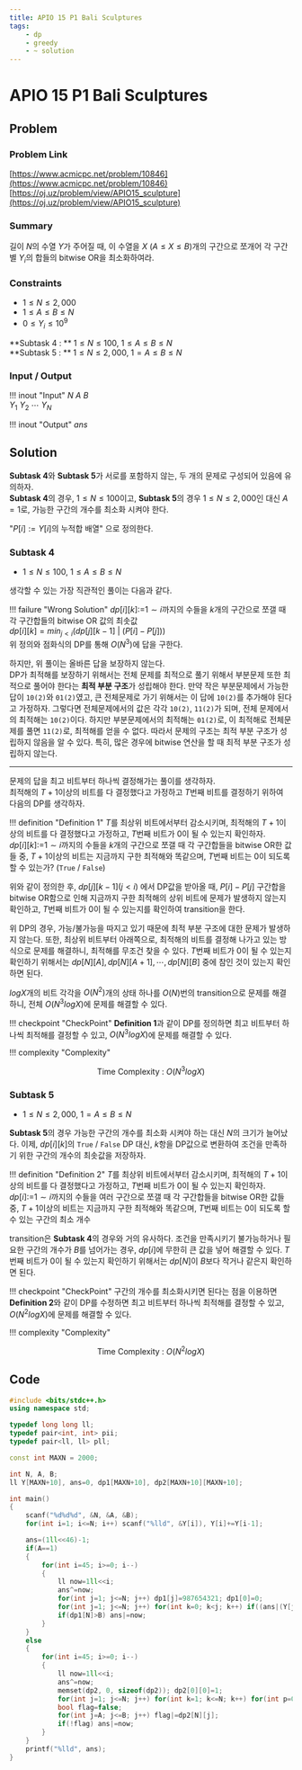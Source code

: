 ```yaml
---
title: APIO 15 P1 Bali Sculptures
tags:
    - dp
    - greedy
    - ~ solution
---
```


# APIO 15 P1 Bali Sculptures

## Problem

### Problem Link
[https://www.acmicpc.net/problem/10846](https://www.acmicpc.net/problem/10846)  
[https://oj.uz/problem/view/APIO15_sculpture](https://oj.uz/problem/view/APIO15_sculpture)

### Summary
길이 $N$의 수열 $Y$가 주어질 때, 이 수열을 $X$ $(A \leq X \leq B)$개의 구간으로 쪼개어 각 구간별 $Y_i$의 합들의 bitwise OR을 최소화하여라.

### Constraints
+ $1 \leq N \leq 2,000$  
+ $1 \leq A \leq B \leq N$  
+ $0 \leq Y_i \leq 10^9$  
  
**Subtask 4 : ** $1 \leq N \leq 100$, $1 \leq A \leq B \leq N$  
**Subtask 5 : ** $1 \leq N \leq 2,000$, $1 = A \leq B \leq N$

### Input / Output
!!! inout "Input"
    $N$ $A$ $B$  
    $Y_1$ $Y_2$ $\cdots$ $Y_N$

!!! inout "Output"
    $ans$

## Solution

**Subtask 4**와 **Subtask 5**가 서로를 포함하지 않는, 두 개의 문제로 구성되어 있음에 유의하자.  
**Subtask 4**의 경우, $1 \leq N \leq 100$이고, **Subtask 5**의 경우 $1 \leq N \leq 2,000$인 대신 $A=1$로, 가능한 구간의 개수를 최소화 시켜야 한다.

"$P[i]:=Y[i]$의 누적합 배열" 으로 정의한다.

### Subtask 4

+ $1 \leq N \leq 100$, $1 \leq A \leq B \leq N$

생각할 수 있는 가장 직관적인 풀이는 다음과 같다.

!!! failure "Wrong Solution"
    $dp[i][k]:=$$1 \sim i$까지의 수들을 $k$개의 구간으로 쪼갤 때 각 구간합들의 bitwise OR 값의 최솟값  
    $dp[i][k]=min_{j<i} (dp[j][k-1] \ | \ (P[i]-P[j]))$  
    위 정의와 점화식의 DP를 통해 $O(N^3)$에 답을 구한다.

하지만, 위 풀이는 올바른 답을 보장하지 않는다.  
DP가 최적해를 보장하기 위해서는 전체 문제를 최적으로 풀기 위해서 부분문제 또한 최적으로 풀어야 한다는 **최적 부분 구조**가 성립해야 한다.
만약 작은 부분문제에서 가능한 답이 `10(2)`와 `01(2)`였고, 큰 전체문제로 가기 위해서는 이 답에 `10(2)`를 추가해야 된다고 가정하자.
그렇다면 전체문제에서의 값은 각각 `10(2)`, `11(2)`가 되며, 전체 문제에서의 최적해는 `10(2)`이다.
하지만 부분문제에서의 최적해는 `01(2)`로, 이 최적해로 전체문제를 풀면 `11(2)`로, 최적해를 얻을 수 없다.
따라서 문제의 구조는 최적 부분 구조가 성립하지 않음을 알 수 있다.
특히, 많은 경우에 bitwise 연산을 할 때 최적 부분 구조가 성립하지 않는다.

---

문제의 답을 최고 비트부터 하나씩 결정해가는 풀이를 생각하자.  
최적해의 $T+1$이상의 비트를 다 결정했다고 가정하고 $T$번째 비트를 결정하기 위하여 다음의 DP를 생각하자.

!!! definition "Definition 1"
    $T$를 최상위 비트에서부터 감소시키며, 최적해의 $T+1$이상의 비트를 다 결정했다고 가정하고, $T$번째 비트가 $0$이 될 수 있는지 확인하자.  
    $dp[i][k]:=$$1 \sim i$까지의 수들을 $k$개의 구간으로 쪼갤 때 각 구간합들을 bitwise OR한 값들 중, $T+1$이상의 비트는 지금까지 구한 최적해와 똑같으며, $T$번째 비트는 $0$이 되도록 할 수 있는가? (`True` / `False`)

위와 같이 정의한 후, $dp[j][k-1] (j < i)$ 에서 DP값을 받아올 때, $P[i]-P[j]$ 구간합을 bitwise OR함으로 인해 지금까지 구한 최적해의 상위 비트에 문제가 발생하지 않는지 확인하고, $T$번째 비트가 0이 될 수 있는지를 확인하여 transition을 한다.

위 DP의 경우, 가능/불가능을 따지고 있기 때문에 최적 부분 구조에 대한 문제가 발생하지 않는다.
또한, 최상위 비트부터 아래쪽으로, 최적해의 비트를 결정해 나가고 있는 방식으로 문제를 해결하니, 최적해를 무조건 찾을 수 있다.
$T$번째 비트가 $0$이 될 수 있는지 확인하기 위해서는 $dp[N][A], dp[N][A+1], \cdots, dp[N][B]$ 중에 참인 것이 있는지 확인하면 된다.

$logX$개의 비트 각각을 $O(N^2)$개의 상태 하나를 $O(N)$번의 transition으로 문제를 해결하니, 전체 $O(N^3logX)$에 문제를 해결할 수 있다.

!!! checkpoint "CheckPoint"
    **Definition 1**과 같이 DP를 정의하면 최고 비트부터 하나씩 최적해를 결정할 수 있고, $O(N^3logX)$에 문제를 해결할 수 있다.

!!! complexity "Complexity"
    <center>
    Time Complexity : $O(N^3logX)$
    </center>

### Subtask 5

+ $1 \leq N \leq 2,000$, $1 = A \leq B \leq N$

**Subtask 5**의 경우 가능한 구간의 개수를 최소화 시켜야 하는 대신 $N$의 크기가 늘어났다.
이제, $dp[i][k]$의 `True` / `False` DP 대신, $k$항을 DP값으로 변환하여 조건을 만족하기 위한 구간의 개수의 최솟값을 저장하자.

!!! definition "Definition 2"
    $T$를 최상위 비트에서부터 감소시키며, 최적해의 $T+1$이상의 비트를 다 결정했다고 가정하고, $T$번째 비트가 $0$이 될 수 있는지 확인하자.  
    $dp[i]:=$$1 \sim i$까지의 수들을 여러 구간으로 쪼갤 때 각 구간합들을 bitwise OR한 값들 중, $T+1$이상의 비트는 지금까지 구한 최적해와 똑같으며, $T$번째 비트는 $0$이 되도록 할 수 있는 구간의 최소 개수

transition은 **Subtask 4**의 경우와 거의 유사하다.
조건을 만족시키기 불가능하거나 필요한 구간의 개수가 $B$를 넘어가는 경우, $dp[i]$에 무한히 큰 값을 넣어 해결할 수 있다.
$T$번째 비트가 $0$이 될 수 있는지 확인하기 위해서는 $dp[N]$이 $B$보다 작거나 같은지 확인하면 된다.

!!! checkpoint "CheckPoint"
    구간의 개수를 최소화시키면 된다는 점을 이용하면 **Definition 2**와 같이 DP를 수정하면 최고 비트부터 하나씩 최적해를 결정할 수 있고, $O(N^2logX)$에 문제를 해결할 수 있다.

!!! complexity "Complexity"
    <center>
    Time Complexity : $O(N^2logX)$
    </center>

## Code
``` cpp linenums="1"
#include <bits/stdc++.h>
using namespace std;

typedef long long ll;
typedef pair<int, int> pii;
typedef pair<ll, ll> pll;

const int MAXN = 2000;

int N, A, B;
ll Y[MAXN+10], ans=0, dp1[MAXN+10], dp2[MAXN+10][MAXN+10];

int main()
{
    scanf("%d%d%d", &N, &A, &B);
    for(int i=1; i<=N; i++) scanf("%lld", &Y[i]), Y[i]+=Y[i-1];

    ans=(1ll<<46)-1;
    if(A==1)
    {
        for(int i=45; i>=0; i--)
        {
            ll now=1ll<<i;
            ans^=now;
            for(int j=1; j<=N; j++) dp1[j]=987654321; dp1[0]=0;
            for(int j=1; j<=N; j++) for(int k=0; k<j; k++) if((ans|(Y[j]-Y[k]))==ans) dp1[j]=min(dp1[j], dp1[k]+1);
            if(dp1[N]>B) ans|=now;
        }
    }
    else
    {
        for(int i=45; i>=0; i--)
        {
            ll now=1ll<<i;
            ans^=now;
            memset(dp2, 0, sizeof(dp2)); dp2[0][0]=1;
            for(int j=1; j<=N; j++) for(int k=1; k<=N; k++) for(int p=0; p<j; p++) if((ans|(Y[j]-Y[p]))==ans) dp2[j][k]|=dp2[p][k-1];
            bool flag=false;
            for(int j=A; j<=B; j++) flag|=dp2[N][j];
            if(!flag) ans|=now;
        }
    }
    printf("%lld", ans);
}
```
